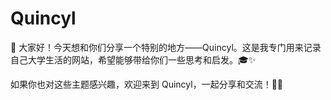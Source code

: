 # Quincyl

🌟 大家好！今天想和你们分享一个特别的地方——Quincyl。这是我专门用来记录自己大学生活的网站，希望能够带给你们一些思考和启发。🎓✨

如果你也对这些主题感兴趣，欢迎来到 Quincyl，一起分享和交流！🎉🌟
